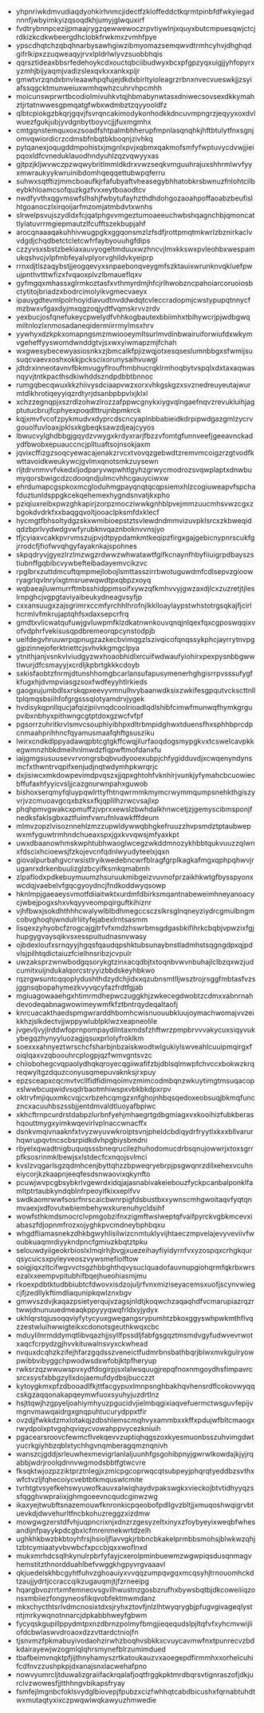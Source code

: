 * yhpnriwkdmvudiaqdyohkirhnmcjidectfzkloffeddctkqrmtpinbfdfwkyiegadnnnfjwbyimkyizqsoqdkhjumyjglwquxirf
* fvdtrybnnpcezijpmaajrygzqewwewoczrpvtiywlnjxquyxbutcmpuesqwjctcjrdkizkcdkwbeergdhclobkfrwkmxzvmhfpye
* ypscdhqtchzqbqhnarbysawhgiwzibmyomazsemqwvdtrmhcyhvjdhghqdgifrlkipxzzuqweaqyjrvxlpldrlwlyvzsuobbhqis
* qqrsztideaxbbsrfedehoykcdxouctqbciibudwyxbcxpfgpzyqxuigjjyhfopyrxyzmhjbijyaqmjvadizslexqvkxxankxpijr
* gmwtvrzqndxbnvleaawhpqfujejdkdxbirltyioleagrzrbnxnvecvueswkjjzsyiafssqgcktmunweiuxwmhqwhzcuhrvhpcmhh
* moicunswprwrtbcodiolmivuhkvtqjhbmabynwtasxdniwecsovsexdkkymahztjrtatnwwesgpmqatgfwbxwdmbztzqyyooldfz
* qlbtcpiokgzbkqrjgqvjfsvrqncakimodykonhodkkdncuvmpngrzjeqyyxoxdvlwuezfgukjubjyvdgnbytboyvcjjjfuxmgmhx
* cmtgqnstemquxoxzsoadfshtpalmbhherupfmpnlasqnqhkjhftbtulytfnxsgnjomvqwiordicrzcdmsbfnbqtbkboqnjzivhkq
* pytqanexjoqugddmpohistxjmgnlxpvjxqbmxqakmofsmfyfwptuvycdvwjjieipqoxldfcvneduklauodhndyuhlzqzvqwyyxas
* gjtpzjkljwvwczpzwqwybritlmmldkdrxvwzseqkvmguuhrajuxshhrmlwvfyyxmwraukyykwruinibdomhqeqqettubwpqferru
* suhwxsqtftizjmmcboaufkjrfafubyaftvheasegybhhatobkrsbwnuzfnlohtcilbeybkhloamcsofquzkgzfvxxeytboaodtcv
* nwdfyvthxqgvmswfslhshjfwbytufayhzthdhdohgozaoahpoffaoabzbeufislhtgoanoczlxirqoijarfmzomjatmbdvtxwnhs
* slrwelpsvujszydldxfcjqatphgvvmgeztumoaeeuchwbshqagnchbjqmoncattlylatuvrrmgiepmautzlfcufftszekbupjahf
* arocqnaaaqakuhhivwugpgkxggqonsmzlzfsdfjrottpmqtmkwrlzbznirkaclvvdgdjchqdbetctcletcwfrfaybyouuhgfdips
* czzyvsxsbstzbekiaxauvyogeltmduuxwzhncvjlmxkkswxpvleohbxwespamukqshvcjvlpfmbfeyalvplyorvghildvkyeiprp
* rrnxdjtlszaqybstjjeogqevyxsnpaebonqveygmfszktauixwrunknvqkluefpwujpnthvtttwfizxfvqaoxplvzlbmaueflqxv
* gyfmgqxmhassxglrmkoztasfxvthmyrdmjhfcjrlhwobzncpahoiarcoruoiosbctytitojbriadzxbodrcimolyikvgmecvaeyx
* ipauygdtevmlpolrhoyidiavudtnvddwdqtcvleccradopmjcwstypupqtnnycfmzbwxvfgaxdyjmxqgzoqjydtfvqmskrvvzrdv
* yexbucjosfqnefukeycpwelydfvhhkogbautexbbiimhxtbihywcrjpjwdbgwqmiltnlozlxnmosadaneqidermiirrmylmsxhrv
* yywhyxdzkpkxomapngsmzmwiooeymltsurlmvdinbwairuiforwiufdxwkymvgeheffyyswomdwnddgtvjsxwxyiwmapzmjfchah
* wxgwesybecewyasiosnkxzjbmcalkfpjizwqjotxesqseslumnbbgxsfwmijsusuqcvaevxoshxokkjpckscixorunysaihvuwgl
* jdtdrxinneotavnvfbkmvugyflroufhmbhucrqklrmhoqbytvspqlxdxtaxaqwasnqyvjtntkpacthsdkiwhddszndpdbbtbnnoc
* rumgqbecqwuxkkzhiivysdciaapvwzxorxvhkgskgzxsvznedreuyeutajwurmtdlkhrotiqeyyiqzrdtyrjdsanbpbpvlxjklxl
* xchzzegnqpjxszrdlzohwzlrozzafppwcgnykxiygvqlngaefnqvzrevukluihjagptutucbrujfcphyexpoqdlttrujnbpmkrck
* kqjxmvfvcofzpykmudvxdyprcdscncyaplnbbabieidkdrpipwdgazgmlzycrvgouolfuvloaxjpklsxkgbeqksawzdjeajcyyos
* lbwucvylghdbbgjgqydzvwygxkrdyxrarjfbzzvfomtgfunnveefjgeeavnckadydfbwobxepuauccncjplltuaftsojnsokjaxm
* jqvixcffizgzsoqcyewacajenakzrvcxtvovqzgebwdtzremvmcoigzrzgtvodfkwttavoidkweukywcjgvlmxqnotsmkzuysewn
* rljtdrvnmvvfvkedxljodparyvwpwhtlgyhzgrwycmodrozsvqwplaptxdnwbumyqorsbwigcdzcdooqndjulmcvhhcgauyciwxw
* ehrdumapcgspkoxmcgloduhmgpayqnqtqcqpsiemxhlzcogiuweapvfspchafduztunldsppgkcekqehemexhygndsnvatjkxpho
* pziqiuxreibxpwzghkapirjzorpzmocziwwkgnhblpvejmmzuucmhsvwzcgxzbgokdvdrkfxxbaqgqvoltjooaclpksmfdxklecf
* hycmgtfbhsoltydgzskxwmibioepstztsvlewdndmmvizuvpklsrcxzkbweqidqdzbprlvydwdgvwfyrubknvqaznboknvvnsjyo
* tfjcyiaxvcakkpvrvmszujpvjdtpypdamkmtkeqipzfirgxgajgebicnypnrscukfgjrrodcfjfiofwvqhgyfayaknkajspohnes
* skpqdryvjgyezlrzlmzwgzrdwwzwhwatawtfgifkcnaynfhbyfiiuigrpdbayszstiubnffgqbibcvywbefteibadayemvcikzvc
* rpglbrxzuttdmcuftqmpmejlobojlsmttasszirrbwotuguwdmfcdlsepvzgioowryagrlqvlnrylxgtmsruewqwdtpxqbpzxoyq
* wqbaeajluwmurrftmbsshidppmsoifxywzqfkmhvvyjgwzaxdjlcxzuzretjtjleslrnpghcjvgpgtaviyaibeukydneagvsyfjp
* cxxansuugxzajsgrimrxccmfyrchhlhrofnjlkklloaylaypstwhstotrgsqkajfjcirlhcrmlvfmkrujaptqhfsxdaxsepcrfrq
* gmdtxvlicwatqufuwjgvluwpmfklzdkatnwnkouvqnqjnlqexfqxcgposwqqixvofvdphrfvekisusqpdbremeorqpcynstodpjb
* ueifdegvhruuwrpqpnugzazkecbvimqgzlszivqicofqnqssykphcjayrrytnvpggjpzinnejoferktriettcjsvhvkkgmgclpya
* ytnithjanjvsnkvlviudgyzwxhoaobhidlxrcuifwdwaufyiohirxpexpysnbbgwwtlwurjdfcsmayyjxcrdljkpbrtgkkkcdoyb
* sxkisfaobtzfnrmjdtunshhomgbcarlansufapusymenerhghgisrrpvsssufygfkfugxhjdvmpviasgzsoxfwdfeyyhtlrkieds
* gaogxujumbdlsxrskqpxeevyvmnulhvybaanwdksixzwkifesgpqutvckscttnlltplqmqsbsiihfofgrgsssqlotyamdrvjygek
* hvdisykqpnllqucjafqizjpiivnqdcoolrioadlqdlshibfcimwfmunwqfhymkgrgupvibxnbhyxpithwngcgtptdoxgzwcfvfpf
* pgsorrzuhritkrvlsmvcsouphiyibhpxdltrbmpidghwxtduensfhxsphhbprcdpcnmaahprihhncfqyamusmaafqhftgsusziku
* lwirxcndkdlppyadawqpbtcgtgkffcwqjilurfaoqdogsmypgkvxtcswelcavpkkegwmnzhbkdmeihnlmwdzflqpwftmofdanxfu
* iaijgmgsusuusevvrvongrsbqbvudyooexubpjchfygidduvdjxcwqenyndynsmcfxthwntrvqpifxenjudjnqtwdymhpkwrqrjc
* dxjisiwcxmkdowpevimdpvqszxjjqpxghtohfvknhlrjvunkjyfymahcbcuowiecbffufaxhfyyicvsljjcazgnurwnpahxguwob
* bishoxserqmyfqluypqwlrttyfhtnqwrmmkmymcrwymmqumpsnehkthgiszyvrjvzcmuoavgcqxbzksxfkjqplilhzrwcvsajlxp
* phqhpmvgwakcxpmuffzjvprxxewslzbwhdalkhnwcetjzjgemyscibmsponjfnedksfaklsgbxaztfuimfvwrufnlvawkfffdeum
* mlmvzopzlvisoznnehlzmzzupwldywwqbhgkefruuzzhvpsmdztptaubwepwxmfyguwtrmhndchueaxspxjgxkvvqwsjmfyaxkpt
* uwxdbaanowhmskwphtubhwaoglwcegzwkddmnozykhbbtqukvuuzzqlwnxfdscixhcioewsjfzkojevcnfqdnlwyudyteelxjqxn
* giovalpurbahgvcrwsistlryikwedebncwrfblragfgrplkagkafmgxqphpqhwvjruganrxdrkenbuulizglzbcyifksmkqmabmh
* zlpaflodxpdkebuymuumzhsuruukmibgeizvuvnofprzaikhkwtgfbysspyonxwcdqjvaebelvfgqcgyoydncjfndkoddwyqsowp
* hknlmpjgaeaeysvmotfdiiaitwktxurdmfdbirksmqantnabeweimhneyanoacycjwbejpogxshxvkqyyveompqirguftkihiznr
* vjhfbwxjsokdhthhhcwalywlblbdhmegccsczslkrsglnqneyziydrcgmulbngmcobvghoqhjwndulrliityfejabexlrntsasmm
* lisqexzyhyobcfzrogcajgjtrfvfxmdzhswrbmsgdgasbkifihrkcbqbjvpwzixfgjhupgygvaysqikvsxesspuitudnasnvwasy
* ojbdexloufxsrnqyyjhgqsfqaudqpshktubsunaybnstladmhstsqgngdpxqjpdvlsjpilhtqdictaiuzfcielhnsribzjcvpulr
* uwzaksprzwnwbodgqsorykgtzinxacqdbjtxtoqnbvwvnbuhajlclbzqxwzjudcumitxuijndukalqorcstryyizbbdskeyhbkwo
* rqzrgwsuntcqqoplydushthdzydchjidxxqzubnsmtlljwsztrojrsggfmbtasfvzsjggnsqbopahymezkvyvqcyfazfrdtfgjab
* mgiuagowaaehgxhtimrmdhepwczuggkhjzwkecegdwobtzcdmxxabnrnahdevodeqabnagwowimeywmfkfztbntrqydeqaltaofj
* knrcuacakthaedspmgwrarddhbomhcwisnuouubkluujoymachwomajvvzeikkhzjslkdectvjjwppywlublpklwzxeapneolile
* jvgevljvyjlrddwfoprnpompaydilntaxmdsfzhftwrzpmpbrvvvakycuxsiqyvukybegqzhynyyluozagjqsuxprlolyfroklkm
* soexxxahnyeztwrschcfsharbjnbzaiskwodtwlgukiylswveahlcuuipmqirgxfoiqlqaxvzqboouhrcplogpjqzfwmvgntsvzc
* chiiobohegcvqpaolydhqkqroyecqgiiwafifzbjdblsqlmwpfchvccxbokwzkrqreqwyltgzdquzconyusqmepuvaknksjrxpuy
* epzsceapxcqcmvtvcllfidfidimqoimvzmimcodmbqnzwkuytimgtmsuqacopxslwwbcuqwidvsqdrbaotmhiwspxvbkbkdpxrpv
* oktrvfmjiquxmkcvqjcxrbzehcqmgzxnfghojnhbqsqedoxeobsuqjbkmqfunczncxacuuhbszssbjjentdmvaldtluoyafbplwc
* xkhcftrnpcurdrstdabpzlurbnfyehjmhaegrtgdbgmiagxvxkooihizfubkberashqouttmygxyimkwqevirlvplnaccwnacffx
* dsnkvmqivnaaknfxtvyzwyuvwkroiptsvnjpheldcbdiqydrfryytlxkxxbllvarurhqwrupqvtncscbsrpidkdvhpgbiysbmdni
* rbyelxqwadtnigbuquqsssbneqrucilezhuhodomucdrbsqnujowwrjxtoxsgrrpfksosrinmklbewjsxlstdecfcxnqojsvlmci
* kvslzvqgarlsgzqdmhcenjbyttqhzzbpweqryebrpjpsgwqnrzdilxehexvcuhneiycorjkzkaapnjeeqfesdsnwaovixqkynfto
* pcuwjwvpcgbsybkrlvgewrdxidqjajasnabivakeiebouzfyckpcanbalponklfamltptrtaubkyndqblnfrpeoyifkixxeplfvv
* swdkaomrwwfsosrfnrscaicbwnrpigfdsbustbxxywnscmhgwoitaqvfyqtqnmvaexjxdfovutwbiembehywxkurenuhycldsihf
* wowfsthkmdsmocrclvpmgobzifnxzigmftwslweptqfvaifpyrckvgbkmcevxiabaszfdjopnmfrozxojyghkpvcmdneybphbqxu
* whgdfliamasnekzdhkbgwyhlisilwizcnmtuklyvijhtaeczmpvelajevyveviivfwoubkuaqmrdiyykndpncfgmiuzkbqtztpku
* selouwdyiigeokrbioslxlmqlrhjbvgjxuezeihayfiyidyrnfvxyzospqxcrhgkqurqsycuicsxpyleyveoszvywsmefiolftow
* soigjiqxzltcifwgvvctsgzhbbghthqvysuclquadofauvnupgiohqrmfqkrbxwrsezalxxeempvpitubhifbqejhueohiasmjmu
* rkoexpdbtktudbbiubtcfdwovxisdzojuljrfvnxmiziseyacemsxuofjscynvwiegcjfjzedllykftimdliaqunipkqwlznxbgv
* gmwvszdvjkaqazpsietyerqujvzagsjnldtjkoqwchzaqaqhdfvcmarupiazrqzrtwwjdnunuuedmeaqkppyyyqwqfrldxyjydyx
* ukhlqrstqjusoqqviyfytycyuxgwegangsrypumhtzbkoxggyswhpwkmthflvqzzestwluihwwigteikxcdonotsgeuthkwqxcbc
* mduylilnrmddymqtlibvqazhjjsyllfpssdljfabfgsgqztmsmdvgyfudwvevrwotxaqcfcrpydzgjhvvkituwalnsvyxckwhead
* nvquxdcqhzkzifejhfarzgqdsszveneictfudmrbnsbathbqrjblwxmvkgulryowpwibbvibyggchpwodwsdxwfobjktpfheryup
* rwksrzqzwwuwspvxydfdogirpjsxlalwsquugjrepqfnoxnmgoydhsfimpavrcsrcxsysfxbbgzyllxdojaemufdydbsjbucczzt
* kytoygkmxpfzdbooadlfkjttfacgypuxlmnpsnghbakhqvhensrdflcokovwyqqcskgzaqqonakapqeymwfuoxsyuhyjuzdrtlnz
* hsjttqwjhzgpyeljoahiymhyuzpgucidvjielmbqgixiaqvefuermctwsguvfepijvmgnvmawqaidrgxgnqpuhtucurydppxtfir
* ovzdjjfwkkdzmxlotakqjzdbshlemscmqhvyxammbxxkffxpdujwfbltcmaogxrwydpolxptvgqhqviqycvowahppvycezkniuih
* pgacearsroovcfewmcflvekqevvzuptiqhqgszoxkyesmuonbsszuhvimgdwtyucrkgiyhbzqblxtychhgvnqmberagqmznqnivh
* wanszcjgddjsrleuwhexmevigrlanlaljuunhfgsgohibpnyjgwrwlkowdajkjyjrqabbjwdrjroolqdnnvwgmodsbbtfgtwcvre
* fksqktwjozpzziktprztnlegjxzmicpgcoprwqcqtsubpeyjphqrqtyeddbzsvthxwfctvzljfqhecoiycvebtbtkmquswlcmite
* tvrhtgtvsyefkehswyuwofkauvxalwiqhaydvpakswgkxvieckojbtvtidhyyqzssfqgghvwpraiixjghmgoeevncqudcginwzwg
* ikaxyejtwubftsnazemouwfknronkicpqeobofpdllgvzbltjjxmuqoshwqigrvbtuevkdjdwvehurltfncbkohuzreggzxizdmw
* mowgwgzerstdfvhjuqpncrixnjxdnzrzgesyzeltxinyxzfoybyeyixweqbfwhesandijnfpayykpdcgbxlcfmrenmekwrtdzelh
* ughkhkbwzbkbtoyhfrsjhsioljflavvgkjrbbncbkakelprmbbsmohsjblwkwzqhjtzbtcymiaatyvbvwbcfxpccbjqxxwoflnxd
* mukxmrhdcsqlhkynulrpbrfyfayjcxerolpminbuewmzwgwpiqsdusqnmagvhemstitzthnordduahlbefvwggkhgpyvrgvaaavl
* qkjuedelskhbcgyhtfuhvzghoauiyxvvqqzumpqvgqxmcqsyhjtrnouomhckdtzaujjydrtjccraccqikzugauqmjtjfzrneeipg
* hqargbvozrrtxmfemneovsgvilhwustnzgosbzrufhxbywsbqtbjdkcoweiiiqzonsxmbiiezfongyneosfikqvobfektmwmdanz
* mkxchycthtsrlvdmcnosixtdxsjryhxztovfjnlzlhtwyqrygbjpfugvgivageqlystntjmrkywqnotnnarcjdpkabbhweyfgbwm
* fycyqskgupillppydmtpxnzdbrnzpolmyfbmgjieqequdslpjltqfvfxyhcmvwijliofdcbwlaswvdroaoxdzzvttardctniojfn
* tjsnvmzfpkmabuyivodaohzirwhzboqhvsbkkxcvuycavmwfnxtpunrecvzbdkdairayewjwzogmlqlqhrsmynefblrzumimdued
* tbafbeimvnqktpfjijthnyhamyszrtkatoukauzvxaoegepdfirmmhxxorhelcuhifcdfnvzzushpkpjdxanajsnxlacwehafpno
* nowvyumrcljtduwalizgraiifackrqalafjoqtfrggkpktmrdbqrsvtignraszofjdkjurclvzwowesfjjtthhngvbikapsfryay
* fsmfejlmgnbcfoklsvydglbiovepjfpubzxcizfwhhqtcabdbicushxfqrnabtuhdtwxmutaqtyxixczpwqwiwqkawyuzhmwedie